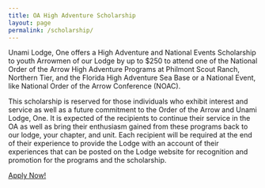 ```yaml
---
title: OA High Adventure Scholarship
layout: page
permalink: /scholarship/
---
```


Unami Lodge, One offers a High Adventure and National Events Scholarship to youth Arrowmen of our Lodge by up to $250 to attend one of the National Order of the Arrow High Adventure Programs at Philmont Scout Ranch, Northern Tier, and the Florida High Adventure Sea Base or a National Event, like National Order of the Arrow Conference (NOAC).

This scholarship is reserved for those individuals who exhibit interest and service as well as a future commitment to the Order of the Arrow and Unami Lodge, One. It is expected of the recipients to continue their service in the OA as well as bring their enthusiasm gained from these programs back to our lodge, your chapter, and unit. Each recipient will be required at the end of their experience to provide the Lodge with an account of their experiences that can be posted on the Lodge website for recognition and promotion for the programs and the scholarship.

<div class="text-center my-5">
  <a href="/files/OAHA_Scholarship.pdf" class="btn btn-primary"> Apply Now!</a>
</div>
